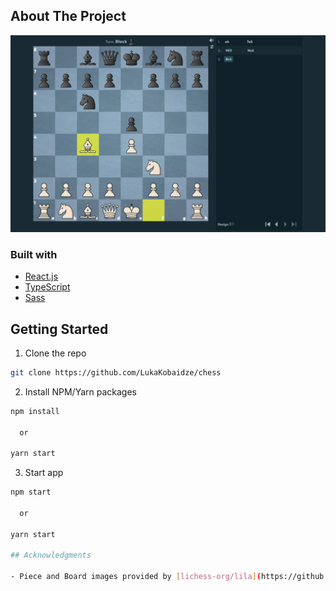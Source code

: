 ## About The Project

![Project image](screenshot.jpg?)

### Built with

- [React.js](https://reactjs.org/)
- [TypeScript](https://www.typescriptlang.org/)
- [Sass](https://sass-lang.com/)

## Getting Started

1. Clone the repo

```sh
git clone https://github.com/LukaKobaidze/chess
```

2. Install NPM/Yarn packages

```sh
npm install

  or

yarn start
```
3. Start app

```sh
npm start

  or

yarn start

## Acknowledgments

- Piece and Board images provided by [lichess-org/lila](https://github.com/lichess-org/lila)
